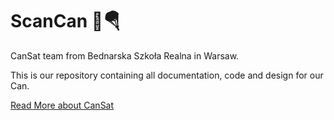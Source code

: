 # ScanCan 🥫🪂
CanSat team from Bednarska Szkoła Realna in Warsaw.

This is our repository containing all documentation, code and design for our Can.

[Read More about CanSat](https://www.esa.int/Education/CanSat)
